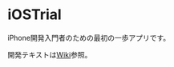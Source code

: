 iOSTrial
========

iPhone開発入門者のための最初の一歩アプリです。

開発テキストは[Wiki](https://github.com/jollyjoester/iOSTrial/wiki)参照。
